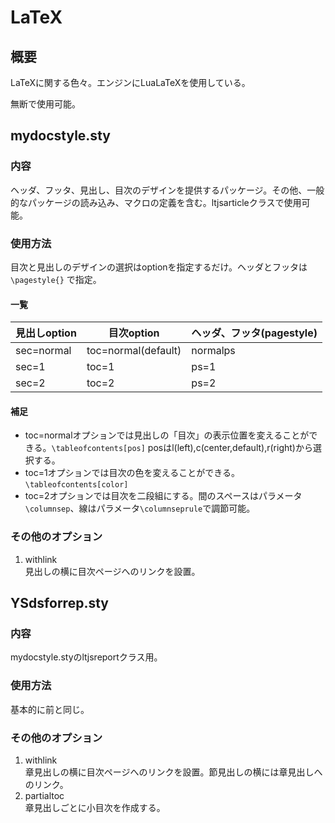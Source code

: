 # LaTeX
## 概要
LaTeXに関する色々。エンジンにLuaLaTeXを使用している。

無断で使用可能。
## mydocstyle.sty
### 内容
ヘッダ、フッタ、見出し、目次のデザインを提供するパッケージ。その他、一般的なパッケージの読み込み、マクロの定義を含む。ltjsarticleクラスで使用可能。
### 使用方法
目次と見出しのデザインの選択はoptionを指定するだけ。ヘッダとフッタは
```\pagestyle{}```
で指定。
#### 一覧
|見出しoption|目次option|ヘッダ、フッタ(pagestyle)|
|---|---|---|
|sec=normal|toc=normal(default)|normalps|
|sec=1|toc=1|ps=1|
|sec=2|toc=2|ps=2|
#### 補足
- toc=normalオプションでは見出しの「目次」の表示位置を変えることができる。`\tableofcontents[pos]`
posはl(left),c(center,default),r(right)から選択する。
- toc=1オプションでは目次の色を変えることができる。`\tableofcontents[color]`
- toc=2オプションでは目次を二段組にする。間のスペースはパラメータ`\columnsep`、線はパラメータ`\columnseprule`で調節可能。
### その他のオプション
1. withlink  
見出しの横に目次ページへのリンクを設置。

## YSdsforrep.sty
### 内容
mydocstyle.styのltjsreportクラス用。
### 使用方法
基本的に前と同じ。
### その他のオプション
1. withlink  
章見出しの横に目次ページへのリンクを設置。節見出しの横には章見出しへのリンク。
2. partialtoc  
章見出しごとに小目次を作成する。
